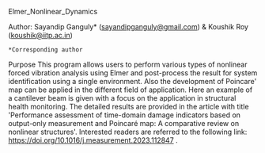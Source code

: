 Elmer_Nonlinear_Dynamics

Author: Sayandip Ganguly* (sayandipganguly@gmail.com) & Koushik Roy (koushik@iitp.ac.in)

    *Corresponding author

Purpose
This program allows users to perform various types of nonlinear forced vibration analysis using Elmer and post-process the result for system identification using a single environment. Also the development of Poincare' map can be applied in the different field of application. Here an example of a cantilever beam is given with a focus on the application in structural health monitoring. The detailed results are provided in the article with title 'Performance assessment of time-domain damage indicators based on output-only measurement and Poincaré map: A comparative review on nonlinear structures'. Interested readers are referred to the following link: https://doi.org/10.1016/j.measurement.2023.112847 .

